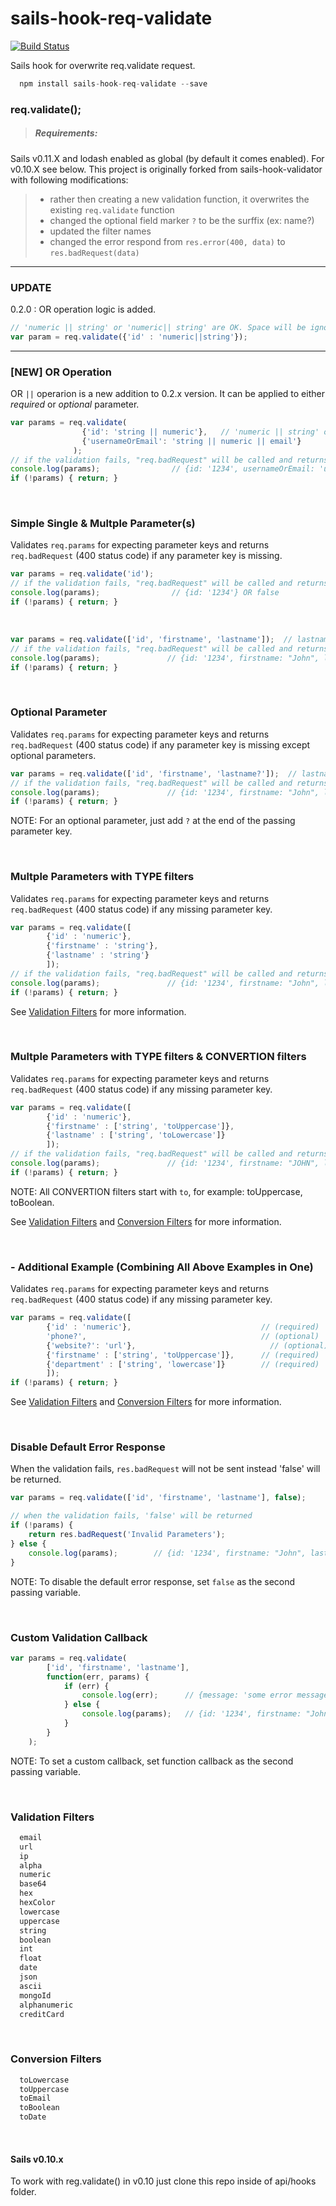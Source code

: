 # sails-hook-req-validate

[![Build Status](https://travis-ci.org/JohnKimDev/sails-hook-req-validate.svg?branch=master)](https://travis-ci.org/JohnKimDev/sails-hook-req-validate) 

Sails hook for overwrite req.validate request.

```javascript
  npm install sails-hook-req-validate --save 
```

### req.validate();

> ##### Requirements:
Sails v0.11.X and lodash enabled as global (by default it comes enabled). For v0.10.X see below.
This project is originally forked from sails-hook-validator with following modifications:

> * rather then creating a new validation function, it overwrites the existing `req.validate` function
> * changed the optional field marker `?` to be the surffix (ex: name?)
> * updated the filter names
> * changed the error respond from `res.error(400, data)` to `res.badRequest(data)`

---
### UPDATE
0.2.0 : OR operation logic is added. 

```javascript
// 'numeric || string' or 'numeric|| string' are OK. Space will be ignored
var param = req.validate({'id' : 'numeric||string'});     
```

---

### [NEW] OR Operation
OR `||` operarion is a new addition to 0.2.x version. It can be applied to either *required* or *optional* parameter.
```javascript
var params = req.validate(
                {'id': 'string || numeric'},   // 'numeric || string' or 'numeric|| string' are OK. Space will be ignored
                {'usernameOrEmail': 'string || numeric || email'}
              );
// if the validation fails, "req.badRequest" will be called and returns 'false'.  
console.log(params);                // {id: '1234', usernameOrEmail: 'user001'} OR false
if (!params) { return; }
```

<br>

### Simple Single & Multple Parameter(s)
Validates `req.params` for expecting parameter keys and returns `req.badRequest` (400 status code) if any parameter key is missing.

```javascript
var params = req.validate('id');
// if the validation fails, "req.badRequest" will be called and returns 'false'.  
console.log(params);                // {id: '1234'} OR false
if (!params) { return; }
```
<br>

```javascript
var params = req.validate(['id', 'firstname', 'lastname']);  // lastname is an OPTIONAL field 
// if the validation fails, "req.badRequest" will be called and returns 'false'.
console.log(params);               // {id: '1234', firstname: "John", lastname: "Doe"} OR false
if (!params) { return; }
```

<br>

### Optional Parameter
Validates `req.params` for expecting parameter keys and returns `req.badRequest` (400 status code) if any parameter key is missing except optional parameters.

```javascript
var params = req.validate(['id', 'firstname', 'lastname?']);  // lastname is an OPTIONAL field 
// if the validation fails, "req.badRequest" will be called and returns 'false'.
console.log(params);               // {id: '1234', firstname: "John", lastname: "Doe"} OR false
if (!params) { return; }
```

NOTE: For an optional parameter, just add `?` at the end of the passing parameter key.

<br>

### Multple Parameters with TYPE filters
Validates `req.params` for expecting parameter keys and returns `req.badRequest` (400 status code) if any missing parameter key.

```javascript
var params = req.validate([
		{'id' : 'numeric'},
		{'firstname' : 'string'}, 
		{'lastname' : 'string'}
		]);   
// if the validation fails, "req.badRequest" will be called and returns 'false'.
console.log(params);               // {id: '1234', firstname: "John", lastname: "Doe"} OR false
if (!params) { return; }
```
See [Validation Filters](#validation_filters) for more information.

<br>

### Multple Parameters with TYPE filters & CONVERTION filters
Validates `req.params` for expecting parameter keys and returns `req.badRequest` (400 status code) if any missing parameter key.

```javascript
var params = req.validate([
		{'id' : 'numeric'},
		{'firstname' : ['string', 'toUppercase']}, 
		{'lastname' : ['string', 'toLowercase']}
		]);   
// if the validation fails, "req.badRequest" will be called and returns 'false'.
console.log(params);               // {id: '1234', firstname: "JOHN", lastname: "doe"} OR false
if (!params) { return; }
```
NOTE: All CONVERTION filters start with `to`, for example: toUppercase, toBoolean.

See [Validation Filters](#validation_filters) and [Conversion Filters](#conversion_filters) for more information.

<br>

### - Additional Example (Combining All Above Examples in One) 
Validates `req.params` for expecting parameter keys and returns `req.badRequest` (400 status code) if any missing parameter key.

```javascript
var params = req.validate([
		{'id' : 'numeric'},                             // (required) 'id' param as NUMERIC type
		'phone?',                                       // (optional) 'phone' as ANY type
		{'website?': 'url'},                              // (optional) 'website' as URL type
		{'firstname' : ['string', 'toUppercase']},      // (required) 'firstname' as STRING type and convert to UPPERCASE
		{'department' : ['string', 'lowercase']}        // (required) 'department' as STRING type and must be LOWERCASE input
		]);   
if (!params) { return; }
```
See [Validation Filters](#validation_filters) and [Conversion Filters](#conversion_filters) for more information.

<br>

### Disable Default Error Response  
When the validation fails, `res.badRequest` will not be sent instead 'false' will be returned.

```javascript
var params = req.validate(['id', 'firstname', 'lastname'], false);  

// when the validation fails, 'false' will be returned
if (!params) {
	return res.badRequest('Invalid Parameters');
} else {
	console.log(params);		// {id: '1234', firstname: "John", lastname: "Doe"}
}
```
NOTE: To disable the default error response, set `false` as the second passing variable.

<br>

### Custom Validation Callback 

```javascript
var params = req.validate(
		['id', 'firstname', 'lastname'],
		function(err, params) {
			if (err) {
				console.log(err);      // {message: 'some error message', invalid: ['id', 'firstname']} 
			} else {
				console.log(params);   // {id: '1234', firstname: "John", lastname: "doe"}
			}
		}
	);  
```
NOTE: To set a custom callback, set function callback as the second passing variable.

<br>

### <a name="validation_filters"></a>Validation Filters

```javascript  
  email
  url
  ip
  alpha
  numeric
  base64
  hex
  hexColor
  lowercase
  uppercase
  string
  boolean
  int
  float
  date
  json
  ascii
  mongoId
  alphanumeric
  creditCard
```

<br>

### <a name="conversion_filters"></a>Conversion Filters

```javascript  
  toLowercase
  toUppercase
  toEmail
  toBoolean
  toDate
```

<br>

#### Sails v0.10.x
To work with reg.validate() in v0.10 just clone this repo inside of api/hooks folder.
